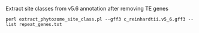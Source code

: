 Extract site classes from v5.6 annotation after removing TE genes

```
perl extract_phytozome_site_class.pl --gff3 c_reinhardtii.v5_6.gff3 --list repeat_genes.txt
```
